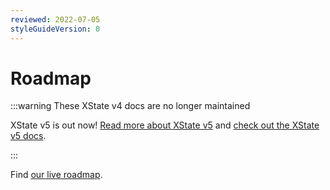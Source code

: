 ```yaml
---
reviewed: 2022-07-05
styleGuideVersion: 0
---
```


# Roadmap

:::warning These XState v4 docs are no longer maintained

XState v5 is out now! [Read more about XState v5](https://stately.ai/blog/2023-12-01-xstate-v5) and [check out the XState v5 docs](https://stately.ai/docs/xstate).

:::

Find [our live roadmap](https://feedback.stately.ai).
